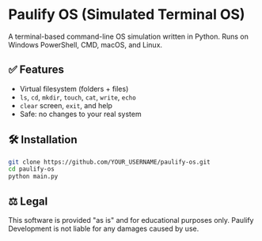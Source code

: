 # Paulify OS (Simulated Terminal OS)

A terminal-based command-line OS simulation written in Python.
Runs on Windows PowerShell, CMD, macOS, and Linux.

## ✅ Features
- Virtual filesystem (folders + files)
- `ls`, `cd`, `mkdir`, `touch`, `cat`, `write`, `echo`
- `clear` screen, `exit`, and help
- Safe: no changes to your real system

## 🛠 Installation
```bash
git clone https://github.com/YOUR_USERNAME/paulify-os.git
cd paulify-os
python main.py
```

## ⚖️ Legal
This software is provided "as is" and for educational purposes only.
Paulify Development is not liable for any damages caused by use.
